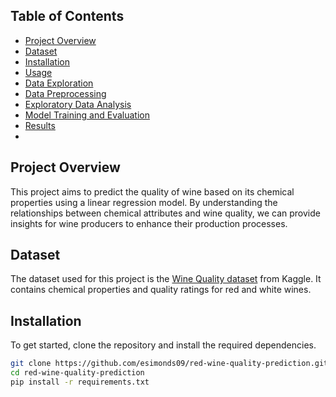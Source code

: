 ## Table of Contents

- [Project Overview](#project-overview)
- [Dataset](#dataset)
- [Installation](#installation)
- [Usage](#usage)
- [Data Exploration](#data-exploration)
- [Data Preprocessing](#data-preprocessing)
- [Exploratory Data Analysis](#exploratory-data-analysis)
- [Model Training and Evaluation](#model-training-and-evaluation)
- [Results](#results)
-

## Project Overview

This project aims to predict the quality of wine based on its chemical properties using a linear regression model. By understanding the relationships between chemical attributes and wine quality, we can provide insights for wine producers to enhance their production processes.

## Dataset

The dataset used for this project is the [Wine Quality dataset](https://www.kaggle.com/uciml/red-wine-quality-cortez-et-al-2009) from Kaggle. It contains chemical properties and quality ratings for red and white wines.

## Installation

To get started, clone the repository and install the required dependencies.

```bash
git clone https://github.com/esimonds09/red-wine-quality-prediction.git
cd red-wine-quality-prediction
pip install -r requirements.txt
```

